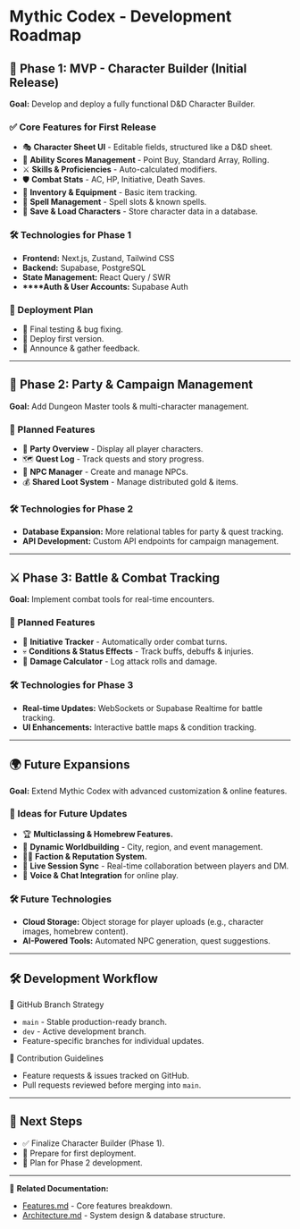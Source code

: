 # Mythic Codex - Development Roadmap

## 🚀 Phase 1: MVP - Character Builder (Initial Release)

**Goal:** Develop and deploy a fully functional D&D Character Builder.

### ✅ Core Features for First Release

- 🎭 **Character Sheet UI** - Editable fields, structured like a D&D sheet.
- 🎲 **Ability Scores Management** - Point Buy, Standard Array, Rolling.
- ⚔️ **Skills & Proficiencies** - Auto-calculated modifiers.
- 🛡 **Combat Stats** - AC, HP, Initiative, Death Saves.
- 🎒 **Inventory & Equipment** - Basic item tracking.
- 🔮 **Spell Management** - Spell slots & known spells.
- 💾 **Save & Load Characters** - Store character data in a database.

### 🛠 Technologies for Phase 1

- **Frontend:** Next.js, Zustand, Tailwind CSS
- **Backend:** Supabase, PostgreSQL
- **State Management:** React Query / SWR
- **\*\*\*\*Auth & User Accounts:** Supabase Auth

### 🎯 Deployment Plan

- 🔧 Final testing & bug fixing.
- 🚀 Deploy first version.
- 📣 Announce & gather feedback.

---

## 🏹 Phase 2: Party & Campaign Management

**Goal:** Add Dungeon Master tools & multi-character management.

### 📌 Planned Features

- 🏹 **Party Overview** - Display all player characters.
- 🗺 **Quest Log** - Track quests and story progress.
- 🎩 **NPC Manager** - Create and manage NPCs.
- 💰 **Shared Loot System** - Manage distributed gold & items.

### 🛠 Technologies for Phase 2

- **Database Expansion:** More relational tables for party & quest tracking.
- **API Development:** Custom API endpoints for campaign management.

---

## ⚔️ Phase 3: Battle & Combat Tracking

**Goal:** Implement combat tools for real-time encounters.

### 📌 Planned Features

- 🎲 **Initiative Tracker** - Automatically order combat turns.
- 💀 **Conditions & Status Effects** - Track buffs, debuffs & injuries.
- 🏹 **Damage Calculator** - Log attack rolls and damage.

### 🛠 Technologies for Phase 3

- **Real-time Updates:** WebSockets or Supabase Realtime for battle tracking.
- **UI Enhancements:** Interactive battle maps & condition tracking.

---

## 🌍 Future Expansions

**Goal:** Extend Mythic Codex with advanced customization & online features.

### 📌 Ideas for Future Updates

- 🏆 **Multiclassing & Homebrew Features.**
- 📜 **Dynamic Worldbuilding** - City, region, and event management.
- 🏴‍☠️ **Faction & Reputation System.**
- 🔗 **Live Session Sync** - Real-time collaboration between players and DM.
- 🎤 **Voice & Chat Integration** for online play.

### 🛠 Future Technologies

- **Cloud Storage:** Object storage for player uploads (e.g., character images, homebrew content).
- **AI-Powered Tools:** Automated NPC generation, quest suggestions.

---

## 🛠 Development Workflow

📌 GitHub Branch Strategy

- `main` - Stable production-ready branch.
- `dev` - Active development branch.
- Feature-specific branches for individual updates.

📌 Contribution Guidelines

- Feature requests & issues tracked on GitHub.
- Pull requests reviewed before merging into `main`.

---

## 🎯 Next Steps

- ✅ Finalize Character Builder (Phase 1).
- 🚀 Prepare for first deployment.
- 📅 Plan for Phase 2 development.

---

🔗 **Related Documentation:**

- [Features.md](features.md) - Core features breakdown.
- [Architecture.md](architecture.md) - System design & database structure.

